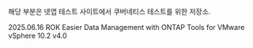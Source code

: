 해당 부분은 넷앱 테스트 사이트에서 쿠버네티스 테스트를 위한 저장소.


2025.06.16 ROK
Easier Data Management with ONTAP Tools for VMware vSphere 10.2 v4.0

